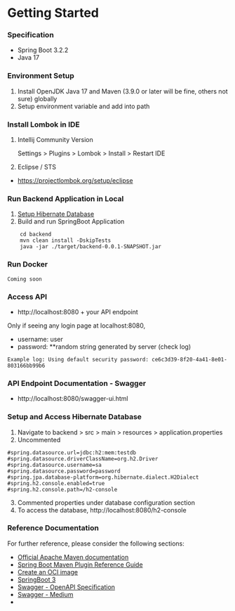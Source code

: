 # Getting Started

### Specification
- Spring Boot 3.2.2
- Java 17

### Environment Setup
1. Install OpenJDK Java 17 and Maven (3.9.0 or later will be fine, others not sure) globally
3. Setup environment variable and add into path

### Install Lombok in IDE
1. Intellij Community Version

    Settings > Plugins > Lombok > Install > Restart IDE


2. Eclipse / STS
- https://projectlombok.org/setup/eclipse


### Run Backend Application in Local
1. [Setup Hibernate Database](#setup-and-access-hibernate-database)
2. Build and run SpringBoot Application
```agsl
    cd backend
    mvn clean install -DskipTests
    java -jar ./target/backend-0.0.1-SNAPSHOT.jar
```

### Run Docker
```agsl
Coming soon
```

### Access API

- http://localhost:8080 + your API endpoint

Only if seeing any login page at localhost:8080,
- username: user
- password: **random string generated by server (check log) 

```agsl
Example log: Using default security password: ce6c3d39-8f20-4a41-8e01-803166bb99b6
```
### API Endpoint Documentation - Swagger
 - http://localhost:8080/swagger-ui.html

### Setup and Access Hibernate Database
1. Navigate to backend > src > main > resources > application.properties
2. Uncommented

```agsl
#spring.datasource.url=jdbc:h2:mem:testdb
#spring.datasource.driverClassName=org.h2.Driver
#spring.datasource.username=sa
#spring.datasource.password=password
#spring.jpa.database-platform=org.hibernate.dialect.H2Dialect
#spring.h2.console.enabled=true
#spring.h2.console.path=/h2-console
```
3. Commented properties under database configuration section
4. To access the database, http://localhost:8080/h2-console

### Reference Documentation
For further reference, please consider the following sections:

* [Official Apache Maven documentation](https://maven.apache.org/guides/index.html)
* [Spring Boot Maven Plugin Reference Guide](https://docs.spring.io/spring-boot/docs/3.2.2/maven-plugin/reference/html/)
* [Create an OCI image](https://docs.spring.io/spring-boot/docs/3.2.2/maven-plugin/reference/html/#build-image)
* [SpringBoot 3](https://spring.io/projects/spring-boot)
* [Swagger - OpenAPI Specification](https://swagger.io/specification/v3/)
* [Swagger - Medium](https://medium.com/@f.s.a.kuzman/using-swagger-3-in-spring-boot-3-c11a483ea6dc)
* 





